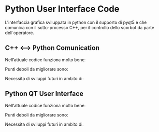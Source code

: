 # Python User Interface Code
L'interfaccia grafica sviluppata in python con il supporto di pyqt5 e che comunica con il sotto-processo C++, per il controllo dello scorbot da parte dell'operatore.

## C++ <--> Python Comunication

Nell'attuale codice funziona molto bene:

Punti deboli da migliorare sono:

Necessita di sviluppi futuri in ambito di:

## Python QT User Interface

Nell'attuale codice funziona molto bene:

Punti deboli da migliorare sono:

Necessita di sviluppi futuri in ambito di:


